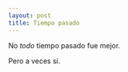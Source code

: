 ```yaml
---
layout: post
title: Tiempo pasado
---
```


No _todo_ tiempo pasado fue mejor.

Pero a veces sí.